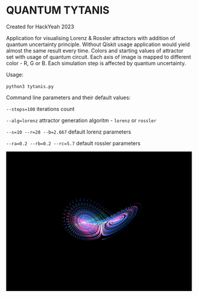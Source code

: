 # QUANTUM TYTANIS

Created for HackYeah 2023

Application for visualising Lorenz & Rossler attractors with addition of quantum uncertainty principle. Without Qiskit usage application would yield almost the same result every time. Colors and starting values of attractor set with usage of quantum circuit. Each axis of image is mapped to different color - R, G or B. Each simulation step is affected by quantum uncertainty. 

Usage:

`python3 tytanis.py`

Command line parameters and their default values:

`--steps=100` iterations count

`--alg=lorenz` attractor generation algoritm - `lorenz` or `rossler`

`--s=10 --r=28 --b=2.667` default lorenz parameters

`--ra=0.2 --rb=0.2 --rc=5.7` default rossler parameters


![image](https://raw.githubusercontent.com/PatrykCysarz/QuantumTytanis/main/out_0.png)

